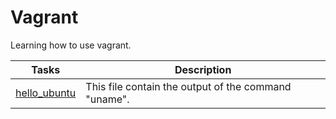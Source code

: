 # Vagrant

Learning how to use vagrant.

**Tasks** | **Description**
--- | ---
[hello_ubuntu](https://github.com/Jenni-Foued/holbertonschool-zero_day/blob/master/0x00-vagrant/0-hello_ubuntu) | This file contain the output of the command "uname".